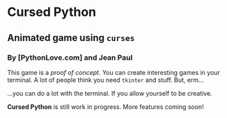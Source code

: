 # Cursed Python
## Animated game using `curses`
### By [PythonLove.com] and Jean Paul

This game is a _proof of concept_. You can create interesting games in your terminal. A lot of people think you need `tkinter` and stuff. But, erm...

...you can do a lot with the terminal. If you allow yourself to be creative.

**Cursed Python** is still work in progress. More features coming soon!